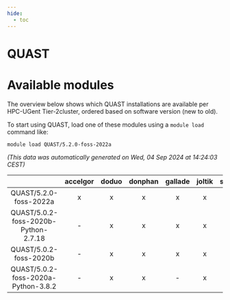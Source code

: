 ```yaml
---
hide:
  - toc
---
```


QUAST
=====

# Available modules


The overview below shows which QUAST installations are available per HPC-UGent Tier-2cluster, ordered based on software version (new to old).

To start using QUAST, load one of these modules using a `module load` command like:

```shell
module load QUAST/5.2.0-foss-2022a
```

*(This data was automatically generated on Wed, 04 Sep 2024 at 14:24:03 CEST)*  

| |accelgor|doduo|donphan|gallade|joltik|shinx|skitty|
| :---: | :---: | :---: | :---: | :---: | :---: | :---: | :---: |
|QUAST/5.2.0-foss-2022a|x|x|x|x|x|-|x|
|QUAST/5.0.2-foss-2020b-Python-2.7.18|-|x|x|x|x|-|x|
|QUAST/5.0.2-foss-2020b|-|x|x|x|x|-|x|
|QUAST/5.0.2-foss-2020a-Python-3.8.2|-|x|x|-|x|-|x|
